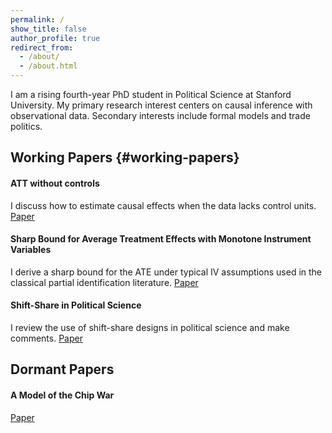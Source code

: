 ```yaml
---
permalink: /
show_title: false
author_profile: true
redirect_from: 
  - /about/
  - /about.html
---
```


I am a rising fourth-year PhD student in Political Science at Stanford University. My primary research interest centers on causal inference with observational data. Secondary interests include formal models and trade politics. 

## Working Papers {#working-papers}

#### ATT without controls
I discuss how to estimate causal effects when the data lacks control units. [Paper](http://pyotrr-politics.github.io/assets/files/robustatt.pdf)

#### Sharp Bound for Average Treatment Effects with Monotone Instrument Variables
I derive a sharp bound for the ATE under typical IV assumptions used in the classical partial identification literature. [Paper](http://pyotrr-politics.github.io/assets/files/mivmtr.pdf)

#### Shift-Share in Political Science
I review the use of shift-share designs in political science and make comments. [Paper](http://pyotrr-politics.github.io/assets/files/shiftshare.pdf)


## Dormant Papers 
#### A Model of the Chip War

[Paper](http://pyotrr-politics.github.io/assets/files/political_model_chip_war.pdf)
